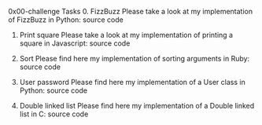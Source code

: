 0x00-challenge
Tasks
0. FizzBuzz
Please take a look at my implementation of FizzBuzz in Python: source code
1. Print square
Please take a look at my implementation of printing a square in Javascript: source code

2. Sort
Please find here my implementation of sorting arguments in Ruby: source code
3. User password
Please find here my implementation of a User class in Python: source code
4. Double linked list
Please find here my implementation of a Double linked list in C: source code